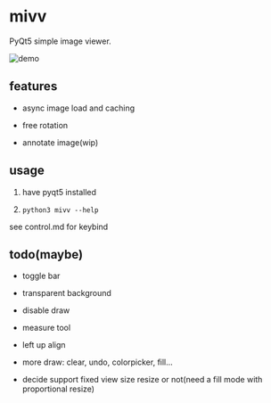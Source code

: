 # mivv

PyQt5 simple image viewer.

![demo](https://asrcpq.github.io/resources/2111/mivv_demo.gif)

## features

* async image load and caching

* free rotation

* annotate image(wip)

## usage

1. have pyqt5 installed

2. `python3 mivv --help`

see control.md for keybind

## todo(maybe)

* toggle bar

* transparent background

* disable draw

* measure tool

* left up align

* more draw: clear, undo, colorpicker, fill...

* decide support fixed view size resize or not(need a fill mode with proportional resize)
